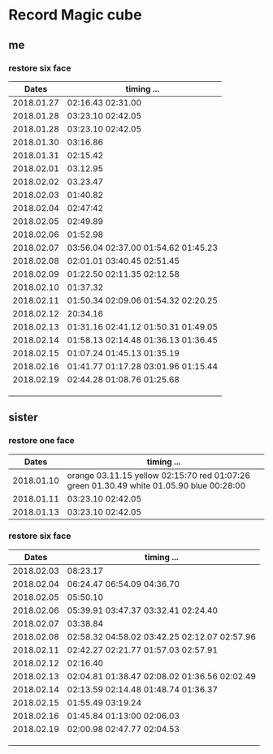 # Record Magic cube


## **me**
### restore six face
| Dates      | timing ...                          |
| ---------- | ----------------------------------- |
| 2018.01.27 | 02:16.43   02:31.00                 |
| 2018.01.28 | 03:23.10 02:42.05                   |
| 2018.01.28 | 03:23.10 02:42.05                   |
| 2018.01.30 | 03:16.86                            |
| 2018.01.31 | 02:15.42                            |
| 2018.02.01 | 03.12.95                            |
| 2018.02.02 | 03.23.47                            |
| 2018.02.03 | 01:40.82                            |
| 2018.02.04 | 02:47:42                            |
| 2018.02.05 | 02:49.89                            |
| 2018.02.06 | 01:52.98                            |
| 2018.02.07 | 03:56.04 02:37.00 01:54.62 01:45.23 |
| 2018.02.08 | 02:01.01 03:40.45 02:51.45          |
| 2018.02.09 | 01:22.50 02:11.35 02:12.58          |
| 2018.02.10 | 01:37.32                            |
| 2018.02.11 | 01:50.34 02:09.06 01:54.32 02:20.25 |
| 2018.02.12 | 20:34.16                            |
| 2018.02.13 | 01:31.16 02:41.12 01:50.31 01:49.05 |
| 2018.02.14 | 01:58.13 02:14.48 01:36.13 01:36.45 |
| 2018.02.15 | 01:07.24 01:45.13 01:35.19          |
| 2018.02.16 | 01:41.77 01:17.28 03:01.96 01:15.44 |
| 2018.02.19 | 02:44.28 01:08.76 01:25.68          |
|            |                                     |
|            |                                     |
|            |                                     |


## **sister**
### restore one face
| Dates      | timing ...                               |
| ---------- | ---------------------------------------- |
| 2018.01.10 | orange 03.11.15 yellow 02:15:70 red 01:07:26 green 01.30.49 white 01.05.90 blue 00:28:00 |
| 2018.01.11 | 03:23.10 02:42.05                        |
| 2018.01.13 | 03:23.10 02:42.05                        |



### restore six face
| Dates      | timing ...                               |
| ---------- | ---------------------------------------- |
| 2018.02.03 | 08:23.17                                 |
| 2018.02.04 | 06:24.47 06:54.09 04:36.70               |
| 2018.02.05 | 05:50.10                                 |
| 2018.02.06 | 05:39.91 03:47.37 03:32.41 02:24.40      |
| 2018.02.07 | 03:38.84                                 |
| 2018.02.08 | 02:58.32 04:58.02 03:42.25 02:12.07 02:57.96 |
| 2018.02.11 | 02:42.27 02:21.77 01:57.03 02:57.91      |
| 2018.02.12 | 02:16.40                                 |
| 2018.02.13 | 02:04.81 01:38.47 02:08.02 01:36.56 02:02.49 |
| 2018.02.14 | 02:13.59 02:14.48 01:48.74 01:36.37      |
| 2018.02.15 | 01:55.49 03:19.24                        |
| 2018.02.16 | 01:45.84 01:13:00 02:06.03               |
| 2018.02.19 | 02:00.98 02:47.77 02:04.53               |
|            |                                          |
|            |                                          |
|            |                                          |

